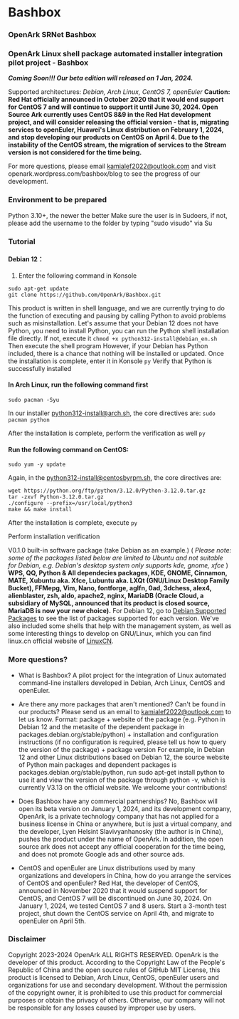 # Bashbox
### OpenArk SRNet Bashbox
### OpenArk Linux shell package automated installer integration pilot project - Bashbox

**_Coming Soon!!! Our beta edition will released on 1 Jan, 2024._**


Supported architectures: _Debian, Arch Linux, CentOS 7, openEuler_
**Caution: Red Hat officially announced in October 2020 that it would end support for CentOS 7 and will continue to support it until June 30, 2024. Open Source Ark currently uses CentOS 8&9 in the Red Hat development project, and will consider releasing the official version - that is, migrating services to openEuler, Huawei's Linux distribution on February 1, 2024, and stop developing our products on CentOS on April 4. Due to the instability of the CentOS stream, the migration of services to the Stream version is not considered for the time being.**

For more questions, please email [kamialef2022@outlook.com](outlook.com) and visit openark.wordpress.com/bashbox/blog to see the progress of our development.

### Environment to be prepared
Python 3.10+, the newer the better
Make sure the user is in Sudoers, if not, please add the username to the folder by typing "sudo visudo" via Su

### Tutorial
#### Debian 12：
1. Enter the following command in Konsole

```
sudo apt-get update
git clone https://github.com/OpenArk/Bashbox.git
```

This product is written in shell language, and we are currently trying to do the function of executing and pausing by calling Python to avoid problems such as misinstallation.
Let's assume that your Debian 12 does not have Python, you need to install Python, you can run the Python shell installation file directly.
If not, execute it
`chmod +x python312-install@debian_en.sh`
Then execute the shell program
However, if your Debian has Python included, there is a chance that nothing will be installed or updated.
Once the installation is complete, enter it in Konsole
`py`
Verify that Python is successfully installed

#### In Arch Linux, run the following command first
`sudo pacman -Syu`

In our installer python312-install@arch.sh, the core directives are:
`sudo pacman python`

After the installation is complete, perform the verification as well
`py`

#### Run the following command on CentOS:
`sudo yum -y update`

Again, in the python312-install@centosbyrpm.sh, the core directives are:

```
wget https://python.org/ftp/python/3.12.0/Python-3.12.0.tar.gz
tar -zxvf Python-3.12.0.tar.gz
./configure --prefix=/usr/local/python3
make && make install
```

After the installation is complete, execute
`py`

Perform installation verification

V0.1.0 built-in software package (take Debian as an example.) ( _Please note: some of the packages listed below are limited to Ubuntu and not suitable for Debian, e.g. Debian's desktop system only supports kde, gnome, xfce_ )
 **WPS, QQ, Python & All dependecies packages, KDE, GNOME, Cinnamon, MATE, Xubuntu aka. Xfce, Lubuntu aka. LXQt (GNU/Linux Desktop Family Bucket), FFMepg, Vim, Nano, fontforge, aglfn, 0ad, 3dchess, alex4, alienblaster, zsh, aldo, apache2, nginx, MariaDB (Oracle Cloud, a subsidiary of MySQL, announced that its product is closed source, MariaDB is now your new choice).** 
For Debian 12, go to [Debian Supported Packages](http://packages.debian.org) to see the list of packages supported for each version.
We've also included some shells that help with the management system, as well as some interesting things to develop on GNU/Linux, which you can find linux.cn official website of [LinuxCN](http://linux.cn).

### More questions?
- What is Bashbox?
A pilot project for the integration of Linux automated command-line installers developed in Debian, Arch Linux, CentOS and openEuler.

- Are there any more packages that aren't mentioned? Can't be found in our products?
Please send us an email to kamialef2022@outlook.com to let us know. Format: package + website of the package (e.g. Python in Debian 12 and the metasite of the dependent package in packages.debian.org/stable/python) + installation and configuration instructions (if no configuration is required, please tell us how to query the version of the package) + package version
For example, in Debian 12 and other Linux distributions based on Debian 12, the source website of Python main packages and dependent packages is packages.debian.org/stable/python, run sudo apt-get install python to use it and view the version of the package through python -v, which is currently V3.13 on the official website.
We welcome your contributions!

- Does Bashbox have any commercial partnerships?
No, Bashbox will open its beta version on January 1, 2024, and its development company, OpenArk, is a private technology company that has not applied for a business license in China or anywhere, but is just a virtual company, and the developer, Lyen Helsint Slavivyanhanosky (the author is in China), pushes the product under the name of OpenArk. In addition, the open source ark does not accept any official cooperation for the time being, and does not promote Google ads and other source ads.

- CentOS and openEuler are Linux distributions used by many organizations and developers in China, how do you arrange the services of CentOS and openEuler?
Red Hat, the developer of CentOS, announced in November 2020 that it would suspend support for CentOS, and CentOS 7 will be discontinued on June 30, 2024. On January 1, 2024, we tested CentOS 7 and 8 users. Start a 3-month test project, shut down the CentOS service on April 4th, and migrate to openEuler on April 5th.

### Disclaimer
Copyright 2023-2024 OpenArk ALL RIGHTS RESERVED.
OpenArk is the developer of this product. According to the Copyright Law of the People's Republic of China and the open source rules of GitHub MIT License, this product is licensed to Debian, Arch Linux, CentOS, openEuler users and organizations for use and secondary development. Without the permission of the copyright owner, it is prohibited to use this product for commercial purposes or obtain the privacy of others. Otherwise, our company will not be responsible for any losses caused by improper use by users.
